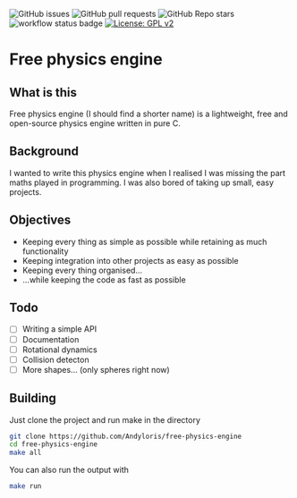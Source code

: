 ![GitHub issues](https://img.shields.io/github/issues/Andyloris/free-physics-engine)
![GitHub pull requests](https://img.shields.io/github/issues-pr/Andyloris/free-physics-engine)
![GitHub Repo stars](https://img.shields.io/github/stars/Andyloris/free-physics-engine)
![workflow status badge](https://github.com/Andyloris/free-physics-engine/actions/workflows/c-cpp.yml/badge.svg)
[![License: GPL v2](https://img.shields.io/badge/License-GPL_v2-blue.svg)](https://www.gnu.org/licenses/old-licenses/gpl-2.0.en.html)
# Free physics engine

## What is this

Free physics engine (I should find a shorter name) is a lightweight, free and open-source physics engine written in pure C.

## Background

I wanted to write this physics engine when I realised I was missing the part maths played in programming.
I was also bored of taking up small, easy projects.

## Objectives

- Keeping every thing as simple as possible while retaining as much functionality
- Keeping integration into other projects as easy as possible
- Keeping every thing organised...
- ...while keeping the code as fast as possible

## Todo

- [ ] Writing a simple API
- [ ] Documentation
- [ ] Rotational dynamics
- [ ] Collision detecton
- [ ] More shapes... (only spheres right now)

## Building

Just clone the project and run make in the directory

```sh
git clone https://github.com/Andyloris/free-physics-engine
cd free-physics-engine
make all
```

You can also run the output with
```sh
make run
```
